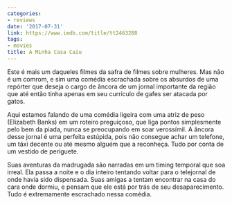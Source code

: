 ```yaml
---
categories:
- reviews
date: '2017-07-31'
link: https://www.imdb.com/title/tt2463288
tags:
- movies
title: A Minha Casa Caiu
---
```


Este é mais um daqueles filmes da safra de filmes sobre mulheres. Mas não é um comrom, e sim uma comédia escrachada sobre os absurdos de uma repórter que deseja o cargo de âncora de um jornal importante da região que até então tinha apenas em seu currículo de gafes ser atacada por gatos.

Aqui estamos falando de uma comédia ligeira com uma atriz de peso (Elizabeth Banks) em um roteiro preguiçoso, que liga pontos simplesmente pelo bem da piada, nunca se preocupando em soar verossímil. A âncora desse jornal é uma perfeita estúpida, pois não consegue achar um telefone, um táxi decente ou até mesmo alguém que a reconheça. Tudo por conta de um vestido de periguete.

Suas aventuras da madrugada são narradas em um timing temporal que soa irreal. Ela passa a noite e o dia inteiro tentando voltar para o telejornal de onde havia sido dispensada. Suas amigas a tentam encontrar na casa do cara onde dormiu, e pensam que ele está por trás de seu desaparecimento. Tudo é extremamente escrachado nessa comédia.
